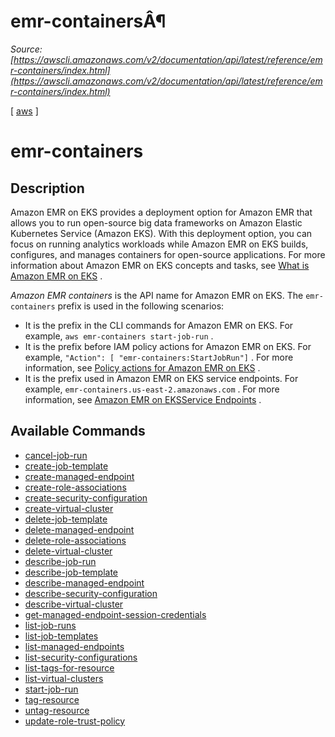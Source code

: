 # emr-containersÂ¶

*Source: [https://awscli.amazonaws.com/v2/documentation/api/latest/reference/emr-containers/index.html](https://awscli.amazonaws.com/v2/documentation/api/latest/reference/emr-containers/index.html)*

[ [aws](https://awscli.amazonaws.com/v2/documentation/api/latest/reference/index.html#cli-aws) ]

# emr-containers

## Description

Amazon EMR on EKS provides a deployment option for Amazon EMR that allows you to run open-source big data frameworks on Amazon Elastic Kubernetes Service (Amazon EKS). With this deployment option, you can focus on running analytics workloads while Amazon EMR on EKS builds, configures, and manages containers for open-source applications. For more information about Amazon EMR on EKS concepts and tasks, see [What is Amazon EMR on EKS](https://docs.aws.amazon.com/emr/latest/EMR-on-EKS-DevelopmentGuide/emr-eks.html) .

*Amazon EMR containers* is the API name for Amazon EMR on EKS. The `emr-containers` prefix is used in the following scenarios:

- It is the prefix in the CLI commands for Amazon EMR on EKS. For example, `aws emr-containers start-job-run` .
- It is the prefix before IAM policy actions for Amazon EMR on EKS. For example, `"Action": [ "emr-containers:StartJobRun"]` . For more information, see [Policy actions for Amazon EMR on EKS](https://docs.aws.amazon.com/emr/latest/EMR-on-EKS-DevelopmentGuide/security_iam_service-with-iam.html#security_iam_service-with-iam-id-based-policies-actions) .
- It is the prefix used in Amazon EMR on EKS service endpoints. For example, `emr-containers.us-east-2.amazonaws.com` . For more information, see [Amazon EMR on EKSService Endpoints](https://docs.aws.amazon.com/emr/latest/EMR-on-EKS-DevelopmentGuide/service-quotas.html#service-endpoints) .

## Available Commands

- [cancel-job-run](https://awscli.amazonaws.com/v2/documentation/api/latest/reference/emr-containers/cancel-job-run.html)
- [create-job-template](https://awscli.amazonaws.com/v2/documentation/api/latest/reference/emr-containers/create-job-template.html)
- [create-managed-endpoint](https://awscli.amazonaws.com/v2/documentation/api/latest/reference/emr-containers/create-managed-endpoint.html)
- [create-role-associations](https://awscli.amazonaws.com/v2/documentation/api/latest/reference/emr-containers/create-role-associations.html)
- [create-security-configuration](https://awscli.amazonaws.com/v2/documentation/api/latest/reference/emr-containers/create-security-configuration.html)
- [create-virtual-cluster](https://awscli.amazonaws.com/v2/documentation/api/latest/reference/emr-containers/create-virtual-cluster.html)
- [delete-job-template](https://awscli.amazonaws.com/v2/documentation/api/latest/reference/emr-containers/delete-job-template.html)
- [delete-managed-endpoint](https://awscli.amazonaws.com/v2/documentation/api/latest/reference/emr-containers/delete-managed-endpoint.html)
- [delete-role-associations](https://awscli.amazonaws.com/v2/documentation/api/latest/reference/emr-containers/delete-role-associations.html)
- [delete-virtual-cluster](https://awscli.amazonaws.com/v2/documentation/api/latest/reference/emr-containers/delete-virtual-cluster.html)
- [describe-job-run](https://awscli.amazonaws.com/v2/documentation/api/latest/reference/emr-containers/describe-job-run.html)
- [describe-job-template](https://awscli.amazonaws.com/v2/documentation/api/latest/reference/emr-containers/describe-job-template.html)
- [describe-managed-endpoint](https://awscli.amazonaws.com/v2/documentation/api/latest/reference/emr-containers/describe-managed-endpoint.html)
- [describe-security-configuration](https://awscli.amazonaws.com/v2/documentation/api/latest/reference/emr-containers/describe-security-configuration.html)
- [describe-virtual-cluster](https://awscli.amazonaws.com/v2/documentation/api/latest/reference/emr-containers/describe-virtual-cluster.html)
- [get-managed-endpoint-session-credentials](https://awscli.amazonaws.com/v2/documentation/api/latest/reference/emr-containers/get-managed-endpoint-session-credentials.html)
- [list-job-runs](https://awscli.amazonaws.com/v2/documentation/api/latest/reference/emr-containers/list-job-runs.html)
- [list-job-templates](https://awscli.amazonaws.com/v2/documentation/api/latest/reference/emr-containers/list-job-templates.html)
- [list-managed-endpoints](https://awscli.amazonaws.com/v2/documentation/api/latest/reference/emr-containers/list-managed-endpoints.html)
- [list-security-configurations](https://awscli.amazonaws.com/v2/documentation/api/latest/reference/emr-containers/list-security-configurations.html)
- [list-tags-for-resource](https://awscli.amazonaws.com/v2/documentation/api/latest/reference/emr-containers/list-tags-for-resource.html)
- [list-virtual-clusters](https://awscli.amazonaws.com/v2/documentation/api/latest/reference/emr-containers/list-virtual-clusters.html)
- [start-job-run](https://awscli.amazonaws.com/v2/documentation/api/latest/reference/emr-containers/start-job-run.html)
- [tag-resource](https://awscli.amazonaws.com/v2/documentation/api/latest/reference/emr-containers/tag-resource.html)
- [untag-resource](https://awscli.amazonaws.com/v2/documentation/api/latest/reference/emr-containers/untag-resource.html)
- [update-role-trust-policy](https://awscli.amazonaws.com/v2/documentation/api/latest/reference/emr-containers/update-role-trust-policy.html)